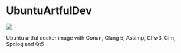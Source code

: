# UbuntuArtfulDev

[![](https://images.microbadger.com/badges/image/bentou/ubuntuartfuldev.svg)](https://microbadger.com/images/bentou/ubuntuartfuldev "Get your own image badge on microbadger.com")

Ubuntu artful docker image with Conan, Clang 5, Assimp, Glfw3, Glm, Spdlog and Qt5
